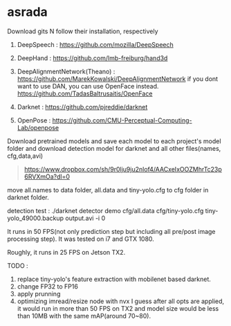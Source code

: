 # asrada

Download gits N follow their installation, respectively
1. DeepSpeech : https://github.com/mozilla/DeepSpeech
2. DeepHand : https://github.com/lmb-freiburg/hand3d
3. DeepAlignmentNetwork(Theano) : https://github.com/MarekKowalski/DeepAlignmentNetwork
    if you dont want to use DAN, you can use OpenFace instead. 
    https://github.com/TadasBaltrusaitis/OpenFace

4. Darknet : https://github.com/pjreddie/darknet
5. OpenPose : https://github.com/CMU-Perceptual-Computing-Lab/openpose

Download pretrained models and save each model to each project's model folder
and download detection model for darknet and all other files(names, cfg,data,avi)
> https://www.dropbox.com/sh/9r0lju9ju2nlof4/AACxeIxOOZMhrTc23p6RVXmOa?dl=0

move all.names to data folder, all.data and tiny-yolo.cfg to cfg folder in darknet folder.
 
detection test : ./darknet detector demo cfg/all.data cfg/tiny-yolo.cfg tiny-yolo_49000.backup output.avi -i 0

It runs in 50 FPS(not only prediction step but including all pre/post image processing step).
It was tested on i7 and GTX 1080.

Roughly, it runs in 25 FPS on Jetson TX2.

TODO : 
1. replace tiny-yolo's feature extraction with mobilenet based darknet. 
2. change FP32 to FP16
3. apply prunning
4. optimizing imread/resize node with nvx 
I guess after all opts are applied, it would run in more than 50 FPS on TX2 and model size would be less than 10MB with the same mAP(around 70~80). 
 
